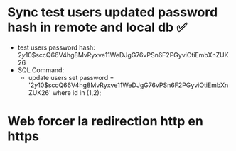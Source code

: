 # Sync test users updated password hash in remote and local db ✅
- test users password hash: $2y$10$sccQ66V4hg8MvRyxve11WeDJgG76vPSn6F2PGyviOtiEmbXnZUK26
- SQL Command: 
    * update users set password = '$2y$10$sccQ66V4hg8MvRyxve11WeDJgG76vPSn6F2PGyviOtiEmbXnZUK26' where id in (1,2);

# Web forcer la redirection http en https
